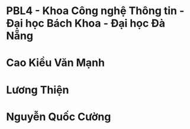 # PBL4 - Khoa Công nghệ Thông tin - Đại học Bách Khoa - Đại học Đà Nẵng

# Cao Kiều Văn Mạnh

# Lương Thiện

# Nguyễn Quốc Cường
